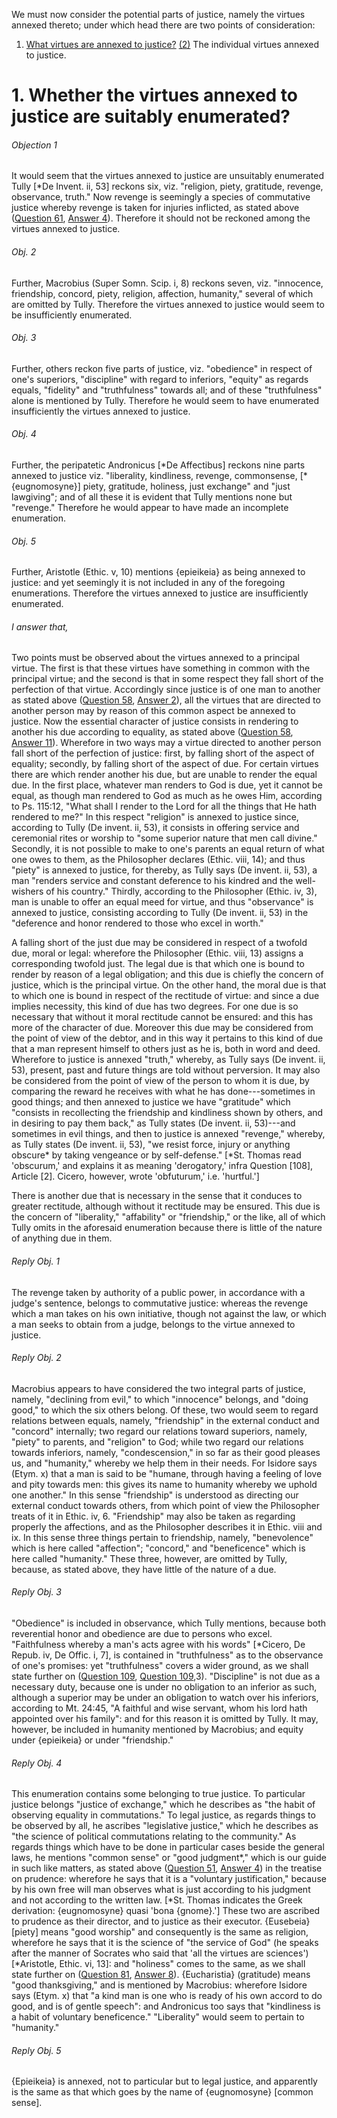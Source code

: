 We must now consider the potential parts of justice, namely the virtues annexed thereto; under which head there are two points of consideration:  

1. [ What virtues are annexed to justice?](#1.%20Whether%20the%20virtues%20annexed%20to%20justice%20are%20suitably%20enumerated?)
[(2)](#SSQ80A2THEP1) The individual virtues annexed to justice.




# 1. Whether the virtues annexed to justice are suitably enumerated? 

###### Objection 1
It would seem that the virtues annexed to justice are unsuitably enumerated Tully \[\*De Invent. ii, 53\] reckons six, viz. "religion, piety, gratitude, revenge, observance, truth." Now revenge is seemingly a species of commutative justice whereby revenge is taken for injuries inflicted, as stated above ([Question 61](../../057.%20Justice/61.%20Parts%20of%20Justice.md), [Answer 4](../../057.%20Justice/61.%20Parts%20of%20Justice.md#4.%20Whether%20the%20just%20is%20absolutely%20the%20same%20as%20retaliation?%20)). Therefore it should not be reckoned among the virtues annexed to justice.  

###### Obj. 2
Further, Macrobius (Super Somn. Scip. i, 8) reckons seven, viz. "innocence, friendship, concord, piety, religion, affection, humanity," several of which are omitted by Tully. Therefore the virtues annexed to justice would seem to be insufficiently enumerated.  

###### Obj. 3
Further, others reckon five parts of justice, viz. "obedience" in respect of one's superiors, "discipline" with regard to inferiors, "equity" as regards equals, "fidelity" and "truthfulness" towards all; and of these "truthfulness" alone is mentioned by Tully. Therefore he would seem to have enumerated insufficiently the virtues annexed to justice.  

###### Obj. 4
Further, the peripatetic Andronicus \[\*De Affectibus\] reckons nine parts annexed to justice viz. "liberality, kindliness, revenge, commonsense, \[\*{eugnomosyne}\] piety, gratitude, holiness, just exchange" and "just lawgiving"; and of all these it is evident that Tully mentions none but "revenge." Therefore he would appear to have made an incomplete enumeration.  

###### Obj. 5
Further, Aristotle (Ethic. v, 10) mentions {epieikeia} as being annexed to justice: and yet seemingly it is not included in any of the foregoing enumerations. Therefore the virtues annexed to justice are insufficiently enumerated.  

###### I answer that,
Two points must be observed about the virtues annexed to a principal virtue. The first is that these virtues have something in common with the principal virtue; and the second is that in some respect they fall short of the perfection of that virtue. Accordingly since justice is of one man to another as stated above ([Question 58](../../057.%20Justice/58.%20Justice.md), [Answer 2](../../057.%20Justice/58.%20Justice.md#2.%20Whether%20justice%20is%20always%20towards%20one%20another?%20)), all the virtues that are directed to another person may by reason of this common aspect be annexed to justice. Now the essential character of justice consists in rendering to another his due according to equality, as stated above ([Question 58](../../057.%20Justice/58.%20Justice.md), [Answer 11](../../057.%20Justice/58.%20Justice.md#11.%20Whether%20the%20act%20of%20justice%20is%20to%20render%20to%20each%20one%20his%20own?%20)). Wherefore in two ways may a virtue directed to another person fall short of the perfection of justice: first, by falling short of the aspect of equality; secondly, by falling short of the aspect of due. For certain virtues there are which render another his due, but are unable to render the equal due. In the first place, whatever man renders to God is due, yet it cannot be equal, as though man rendered to God as much as he owes Him, according to Ps. 115:12, "What shall I render to the Lord for all the things that He hath rendered to me?" In this respect "religion" is annexed to justice since, according to Tully (De invent. ii, 53), it consists in offering service and ceremonial rites or worship to "some superior nature that men call divine." Secondly, it is not possible to make to one's parents an equal return of what one owes to them, as the Philosopher declares (Ethic. viii, 14); and thus "piety" is annexed to justice, for thereby, as Tully says (De invent. ii, 53), a man "renders service and constant deference to his kindred and the well-wishers of his country." Thirdly, according to the Philosopher (Ethic. iv, 3), man is unable to offer an equal meed for virtue, and thus "observance" is annexed to justice, consisting according to Tully (De invent. ii, 53) in the "deference and honor rendered to those who excel in worth."  

A falling short of the just due may be considered in respect of a twofold due, moral or legal: wherefore the Philosopher (Ethic. viii, 13) assigns a corresponding twofold just. The legal due is that which one is bound to render by reason of a legal obligation; and this due is chiefly the concern of justice, which is the principal virtue. On the other hand, the moral due is that to which one is bound in respect of the rectitude of virtue: and since a due implies necessity, this kind of due has two degrees. For one due is so necessary that without it moral rectitude cannot be ensured: and this has more of the character of due. Moreover this due may be considered from the point of view of the debtor, and in this way it pertains to this kind of due that a man represent himself to others just as he is, both in word and deed. Wherefore to justice is annexed "truth," whereby, as Tully says (De invent. ii, 53), present, past and future things are told without perversion. It may also be considered from the point of view of the person to whom it is due, by comparing the reward he receives with what he has done---sometimes in good things; and then annexed to justice we have "gratitude" which "consists in recollecting the friendship and kindliness shown by others, and in desiring to pay them back," as Tully states (De invent. ii, 53)---and sometimes in evil things, and then to justice is annexed "revenge," whereby, as Tully states (De invent. ii, 53), "we resist force, injury or anything obscure\* by taking vengeance or by self-defense." \[\*St. Thomas read 'obscurum,' and explains it as meaning 'derogatory,' infra Question \[108\], Article \[2\]. Cicero, however, wrote 'obfuturum,' i.e. 'hurtful.'\]  

There is another due that is necessary in the sense that it conduces to greater rectitude, although without it rectitude may be ensured. This due is the concern of "liberality," "affability" or "friendship," or the like, all of which Tully omits in the aforesaid enumeration because there is little of the nature of anything due in them.  

###### Reply Obj. 1
The revenge taken by authority of a public power, in accordance with a judge's sentence, belongs to commutative justice: whereas the revenge which a man takes on his own initiative, though not against the law, or which a man seeks to obtain from a judge, belongs to the virtue annexed to justice.  

###### Reply Obj. 2
Macrobius appears to have considered the two integral parts of justice, namely, "declining from evil," to which "innocence" belongs, and "doing good," to which the six others belong. Of these, two would seem to regard relations between equals, namely, "friendship" in the external conduct and "concord" internally; two regard our relations toward superiors, namely, "piety" to parents, and "religion" to God; while two regard our relations towards inferiors, namely, "condescension," in so far as their good pleases us, and "humanity," whereby we help them in their needs. For Isidore says (Etym. x) that a man is said to be "humane, through having a feeling of love and pity towards men: this gives its name to humanity whereby we uphold one another." In this sense "friendship" is understood as directing our external conduct towards others, from which point of view the Philosopher treats of it in Ethic. iv, 6. "Friendship" may also be taken as regarding properly the affections, and as the Philosopher describes it in Ethic. viii and ix. In this sense three things pertain to friendship, namely, "benevolence" which is here called "affection"; "concord," and "beneficence" which is here called "humanity." These three, however, are omitted by Tully, because, as stated above, they have little of the nature of a due.  

###### Reply Obj. 3
"Obedience" is included in observance, which Tully mentions, because both reverential honor and obedience are due to persons who excel. "Faithfulness whereby a man's acts agree with his words" \[\*Cicero, De Repub. iv, De Offic. i, 7\], is contained in "truthfulness" as to the observance of one's promises: yet "truthfulness" covers a wider ground, as we shall state further on ([Question 109](../../092.%20Vices%20Opposed%20to%20Religion/103.%20Parts%20of%20Observance%20and%20Ordinary%20Vice/109.%20Truth.md), [Question 109](../../092.%20Vices%20Opposed%20to%20Religion/103.%20Parts%20of%20Observance%20and%20Ordinary%20Vice/109.%20Truth.md),3). "Discipline" is not due as a necessary duty, because one is under no obligation to an inferior as such, although a superior may be under an obligation to watch over his inferiors, according to Mt. 24:45, "A faithful and wise servant, whom his lord hath appointed over his family": and for this reason it is omitted by Tully. It may, however, be included in humanity mentioned by Macrobius; and equity under {epieikeia} or under "friendship."  

###### Reply Obj. 4
This enumeration contains some belonging to true justice. To particular justice belongs "justice of exchange," which he describes as "the habit of observing equality in commutations." To legal justice, as regards things to be observed by all, he ascribes "legislative justice," which he describes as "the science of political commutations relating to the community." As regards things which have to be done in particular cases beside the general laws, he mentions "common sense" or "good judgment\*," which is our guide in such like matters, as stated above ([Question 51](../../047.%20Prudence/51.%20Virtues%20Which%20Are%20Connected%20with%20Prudence.md), [Answer 4](../../047.%20Prudence/51.%20Virtues%20Which%20Are%20Connected%20with%20Prudence.md#4.%20Whether%20{gnome}%20(judging%20well%20according%20to%20general%20law)%20is%20a%20special%20virtue?%20)) in the treatise on prudence: wherefore he says that it is a "voluntary justification," because by his own free will man observes what is just according to his judgment and not according to the written law. \[\*St. Thomas indicates the Greek derivation: {eugnomosyne} quasi 'bona {gnome}.'\] These two are ascribed to prudence as their director, and to justice as their executor. {Eusebeia} \[piety\] means "good worship" and consequently is the same as religion, wherefore he says that it is the science of "the service of God" (he speaks after the manner of Socrates who said that 'all the virtues are sciences') \[\*Aristotle, Ethic. vi, 13\]: and "holiness" comes to the same, as we shall state further on ([Question 81](81.%20Religion.md), [Answer 8](81.%20Religion.md#8.%20Whether%20religion%20is%20the%20same%20as%20sanctity?%20)). {Eucharistia} (gratitude) means "good thanksgiving," and is mentioned by Macrobius: wherefore Isidore says (Etym. x) that "a kind man is one who is ready of his own accord to do good, and is of gentle speech": and Andronicus too says that "kindliness is a habit of voluntary beneficence." "Liberality" would seem to pertain to "humanity."  

###### Reply Obj. 5
{Epieikeia} is annexed, not to particular but to legal justice, and apparently is the same as that which goes by the name of {eugnomosyne} \[common sense\].
